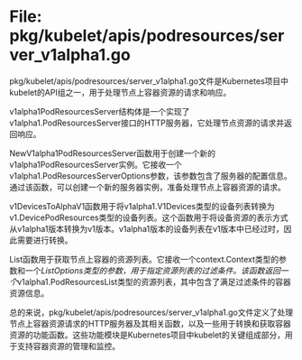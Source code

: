 # File: pkg/kubelet/apis/podresources/server_v1alpha1.go

pkg/kubelet/apis/podresources/server_v1alpha1.go文件是Kubernetes项目中kubelet的API组之一，用于处理节点上容器资源的请求和响应。

v1alpha1PodResourcesServer结构体是一个实现了v1alpha1.PodResourcesServer接口的HTTP服务器，它处理节点资源的请求并返回响应。

NewV1alpha1PodResourcesServer函数用于创建一个新的v1alpha1PodResourcesServer实例。它接收一个v1alpha1.PodResourcesServerOptions参数，该参数包含了服务器的配置信息。通过该函数，可以创建一个新的服务器实例，准备处理节点上容器资源的请求。

v1DevicesToAlphaV1函数用于将v1alpha1.V1Devices类型的设备列表转换为v1.DevicePodResources类型的设备列表。这个函数用于将设备资源的表示方式从v1alpha1版本转换为v1版本。v1alpha1版本的设备列表在v1版本中已经过时，因此需要进行转换。

List函数用于获取节点上容器的资源列表。它接收一个context.Context类型的参数和一个*ListOptions类型的参数，用于指定资源列表的过滤条件。该函数返回一个*v1alpha1.PodResourcesList类型的资源列表，其中包含了满足过滤条件的容器资源信息。

总的来说，pkg/kubelet/apis/podresources/server_v1alpha1.go文件定义了处理节点上容器资源请求的HTTP服务器及其相关函数，以及一些用于转换和获取容器资源的功能函数。这些功能模块是Kubernetes项目中kubelet的关键组成部分，用于支持容器资源的管理和监控。

